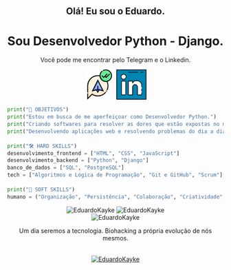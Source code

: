 <h2 align="center">Olá! Eu sou o Eduardo.</h2>
<div align="center"> 

# Sou Desenvolvedor Python - Django. <br>
Você pode me encontrar pelo Telegram e o Linkedin.

<a href="https://web.telegram.org/z/#-1582796052"><img align="center" src="images/telegram.png" target='_blank' alt="Telegram Logo" height="70" width="70" /></a>
<a href="https://linkedin.com/in/eduardokaykedasilva"><img align="center" src="images/linkedin.png" alt="Linkedin Logo" height="70" width="70" /></a>
    
</div>

```python
print("💠 OBJETIVOS")
print("Estou em busca de me aperfeiçoar como Desenvolvedor Python.")
print("Criando softwares para resolver as dores que estão expostas no mercado.")
print("Desenvolvendo aplicações web e resolvendo problemas do dia a dia.")

print("🛠 HARD SKILLS")
desenvolvimento_frontend = ["HTML", "CSS", "JavaScript"]
desenvolvimento_backend = ["Python", "Django"]
banco_de_dados = ["SQL", "PostgreSQL"]
tech = ["Algoritmos e Lógica de Programação", "Git e GitHub", "Scrum"]

print("💬 SOFT SKILLS")
humano = ("Organização", "Persistência", "Colaboração", "Criatividade", "Curiosidade", "Comunicação")
```

<div align="center"> 
    <img src="http://github-readme-streak-stats.herokuapp.com?user=EduardoKayke&theme=dracula" alt="EduardoKayke" width="400" />
    <img src="https://github-readme-stats.vercel.app/api?username=EduardoKayke&show_icons=true&theme=dracula&count_private=true" alt="EduardoKayke" width="400" />    
</div>

<div align="center">
    <img src="https://activity-graph.herokuapp.com/graph?username=eduardoKayke&custom_title=Akshat%20Rastogi's%20Contribution%20Graph&bg_color=0D1117&color=5ce1e6&line=FFFFFF&point=5ce1e6&hide_border=true" alt="EduardoKayke"/>
    
Um dia seremos a tecnologia. Biohacking a própria evolução de nós mesmos.<br><br>

<p><a href="https://www.buymeacoffee.com/EduardoKayke"> <img align="center" src="https://cdn.buymeacoffee.com/buttons/v2/default-yellow.png" height="50" width="210" alt="EduardoKayke" /></a></a></p>
</div>


